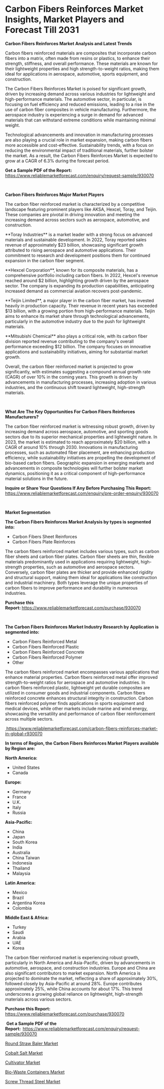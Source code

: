 <p><h1>Carbon Fibers Reinforces Market Insights, Market Players and Forecast Till 2031</h1></p><p><strong>Carbon Fibers Reinforces Market Analysis and Latest Trends</strong></p>
<p><p>Carbon fibers reinforced materials are composites that incorporate carbon fibers into a matrix, often made from resins or plastics, to enhance their strength, stiffness, and overall performance. These materials are known for their lightweight properties and high strength-to-weight ratios, making them ideal for applications in aerospace, automotive, sports equipment, and construction.</p><p>The Carbon Fibers Reinforces Market is poised for significant growth, driven by increasing demand across various industries for lightweight and high-performance materials. The automotive sector, in particular, is focusing on fuel efficiency and reduced emissions, leading to a rise in the use of carbon fiber composites in vehicle manufacturing. Furthermore, the aerospace industry is experiencing a surge in demand for advanced materials that can withstand extreme conditions while maintaining minimal weight.</p><p>Technological advancements and innovation in manufacturing processes are also playing a crucial role in market expansion, making carbon fibers more accessible and cost-effective. Sustainability trends, with a focus on reducing the environmental impact of traditional materials, further bolster the market. As a result, the Carbon Fibers Reinforces Market is expected to grow at a CAGR of 6.3% during the forecast period.</p></p>
<p><strong>Get a Sample PDF of the Report:&nbsp;</strong> <a href="https://www.reliablemarketforecast.com/enquiry/request-sample/930070?utm_campaign=1141&utm_medium=2&utm_source=Github&utm_content=ia&utm_term=16112024&utm_id=carbon-fibers-reinforces">https://www.reliablemarketforecast.com/enquiry/request-sample/930070</a></p>
<p>&nbsp;</p>
<p><strong>Carbon Fibers Reinforces Major Market Players</strong></p>
<p><p>The carbon fiber reinforced market is characterized by a competitive landscape featuring prominent players like AKSA, Hexcel, Toray, and Teijin. These companies are pivotal in driving innovation and meeting the increasing demand across sectors such as aerospace, automotive, and construction.</p><p>**Toray Industries** is a market leader with a strong focus on advanced materials and sustainable development. In 2022, Toray reported sales revenue of approximately $23 billion, showcasing significant growth attributed to rising aerospace and automotive applications. Their commitment to research and development positions them for continued expansion in the carbon fiber segment.</p><p>**Hexcel Corporation**, known for its composite materials, has a comprehensive portfolio including carbon fibers. In 2022, Hexcel's revenue reached around $2 billion, highlighting growth driven by the aerospace sector. The company is expanding its production capabilities, anticipating increased demand as commercial aviation recovers post-pandemic.</p><p>**Teijin Limited**, a major player in the carbon fiber market, has invested heavily in production capacity. Their revenue in recent years has exceeded $13 billion, with a growing portion from high-performance materials. Teijin aims to enhance its market share through technological advancements, particularly in the automotive industry due to the push for lightweight materials.</p><p>**Mitsubishi Chemical** also plays a critical role, with its carbon fiber division reported revenue contributing to the company's overall performance exceeding $12 billion. The company focuses on innovative applications and sustainability initiatives, aiming for substantial market growth.</p><p>Overall, the carbon fiber reinforced market is projected to grow significantly, with estimates suggesting a compound annual growth rate (CAGR) of over 10% in the coming years. This growth is driven by advancements in manufacturing processes, increasing adoption in various industries, and the continuous shift toward lightweight, high-strength materials.</p></p>
<p>&nbsp;</p>
<p><strong>What Are The Key Opportunities For Carbon Fibers Reinforces Manufacturers?</strong></p>
<p><p>The carbon fiber reinforced market is witnessing robust growth, driven by increasing demand across aerospace, automotive, and sporting goods sectors due to its superior mechanical properties and lightweight nature. In 2023, the market is estimated to reach approximately $20 billion, with a CAGR of around 10% through 2030. Innovations in manufacturing processes, such as automated fiber placement, are enhancing production efficiency, while sustainability initiatives are propelling the development of bio-based carbon fibers. Geographic expansion in emerging markets and advancements in composite technologies will further bolster market dynamics, positioning it as a critical component of high-performance material solutions in the future.</p></p>
<p><strong>Inquire or Share Your Questions If Any Before Purchasing This Report:</strong> <a href="https://www.reliablemarketforecast.com/enquiry/pre-order-enquiry/930070?utm_campaign=1141&utm_medium=2&utm_source=Github&utm_content=ia&utm_term=16112024&utm_id=carbon-fibers-reinforces">https://www.reliablemarketforecast.com/enquiry/pre-order-enquiry/930070</a></p>
<p>&nbsp;</p>
<p><strong>Market Segmentation</strong></p>
<p><strong>The Carbon Fibers Reinforces Market Analysis by types is segmented into:</strong></p>
<p><ul><li>Carbon Fibers Sheet Reinforces</li><li>Carbon Fibers Plate Reinforces</li></ul></p>
<p><p>The carbon fibers reinforced market includes various types, such as carbon fiber sheets and carbon fiber plates. Carbon fiber sheets are thin, flexible materials predominantly used in applications requiring lightweight, high-strength properties, such as automotive and aerospace sectors. Conversely, carbon fiber plates are thicker and provide enhanced rigidity and structural support, making them ideal for applications like construction and industrial machinery. Both types leverage the unique properties of carbon fibers to improve performance and durability in numerous industries.</p></p>
<p><strong>Purchase this Report:&nbsp;</strong><a href="https://www.reliablemarketforecast.com/purchase/930070?utm_campaign=1141&utm_medium=2&utm_source=Github&utm_content=ia&utm_term=16112024&utm_id=carbon-fibers-reinforces">https://www.reliablemarketforecast.com/purchase/930070</a></p>
<p>&nbsp;</p>
<p><strong>The Carbon Fibers Reinforces Market Industry Research by Application is segmented into:</strong></p>
<p><ul><li>Carbon Fibers Reinforced Metal</li><li>Carbon Fibers Reinforced Plastic</li><li>Carbon Fibers Reinforced Concrete</li><li>Carbon Fibers Reinforced Polymer</li><li>Other</li></ul></p>
<p><p>The carbon fibers reinforced market encompasses various applications that enhance material properties. Carbon fibers reinforced metal offer improved strength-to-weight ratios for aerospace and automotive industries. In carbon fibers reinforced plastic, lightweight yet durable composites are utilized in consumer goods and industrial components. Carbon fibers reinforced concrete enhances structural integrity in construction. Carbon fibers reinforced polymer finds applications in sports equipment and medical devices, while other markets include marine and wind energy, showcasing the versatility and performance of carbon fiber reinforcement across multiple sectors.</p></p>
<p><a href="https://www.reliablemarketforecast.com/carbon-fibers-reinforces-market-in-global-r930070?utm_campaign=1141&utm_medium=2&utm_source=Github&utm_content=ia&utm_term=16112024&utm_id=carbon-fibers-reinforces">&nbsp;https://www.reliablemarketforecast.com/carbon-fibers-reinforces-market-in-global-r930070</a></p>
<p><strong>In terms of Region, the Carbon Fibers Reinforces Market Players available by Region are:</strong></p>
<p>
    <p> <strong> North America: </strong>
        <ul>
            <li>United States</li>
            <li>Canada</li>
        </ul>
        </p> 
    <p> <strong> Europe: </strong>
        <ul>
            <li>Germany</li>
            <li>France</li>
            <li>U.K.</li>
            <li>Italy</li>
            <li>Russia</li>
        </ul>
        </p> 
    <p> <strong> Asia-Pacific: </strong>
        <ul>
            <li>China</li>
            <li>Japan</li>
            <li>South Korea</li>
            <li>India</li>
            <li>Australia</li>
            <li>China Taiwan</li>
            <li>Indonesia</li>
            <li>Thailand</li>
            <li>Malaysia</li>
        </ul>
        </p> 
    <p> <strong> Latin America: </strong>
        <ul>
            <li>Mexico</li>
            <li>Brazil</li>
            <li>Argentina Korea</li>
            <li>Colombia</li>
        </ul>
        </p> 
    <p> <strong> Middle East & Africa: </strong>
        <ul>
            <li>Turkey</li>
            <li>Saudi</li>
            <li>Arabia</li>
            <li>UAE</li>
            <li>Korea</li>
        </ul>
    </p>
    </p>
<p><p>The carbon fiber reinforced market is experiencing robust growth, particularly in North America and Asia-Pacific, driven by advancements in automotive, aerospace, and construction industries. Europe and China are also significant contributors to market expansion. North America is projected to dominate the market, reflecting a share of approximately 30%, followed closely by Asia-Pacific at around 28%. Europe contributes approximately 25%, while China accounts for about 17%. This trend underscores a growing global reliance on lightweight, high-strength materials across various sectors.</p></p>
<p><strong>Purchase this Report: </strong><a href="https://www.reliablemarketforecast.com/purchase/930070?utm_campaign=1141&utm_medium=2&utm_source=Github&utm_content=ia&utm_term=16112024&utm_id=carbon-fibers-reinforces">https://www.reliablemarketforecast.com/purchase/930070</a></p>
<p>&nbsp;<strong>Get a Sample PDF of the Report:&nbsp;&nbsp;</strong><a href="https://www.reliablemarketforecast.com/enquiry/request-sample/930070?utm_campaign=1141&utm_medium=2&utm_source=Github&utm_content=ia&utm_term=16112024&utm_id=carbon-fibers-reinforces">https://www.reliablemarketforecast.com/enquiry/request-sample/930070</a></p>
<p><strong></strong></p>
<p><p><a href="https://www.linkedin.com/pulse/round-straw-baler-market-trends-focusing-insight-forecast-analysis-uukjc?utm_campaign=1141&utm_medium=2&utm_source=Github&utm_content=ia&utm_term=16112024&utm_id=carbon-fibers-reinforces">Round Straw Baler Market</a></p><p><a href="https://issuu.com/reportprime-2/docs/cobalt-salt-market-size-2030.pptx_de5a0b62dfa2f7?utm_campaign=1141&utm_medium=2&utm_source=Github&utm_content=ia&utm_term=16112024&utm_id=carbon-fibers-reinforces">Cobalt Salt Market</a></p><p><a href="https://www.linkedin.com/pulse/cultivator-market-trends-insights-type-application-analysis-2024-xgvcf?utm_campaign=1141&utm_medium=2&utm_source=Github&utm_content=ia&utm_term=16112024&utm_id=carbon-fibers-reinforces">Cultivator Market</a></p><p><a href="https://github.com/FassouRP/Market-Research-Report-List-6/blob/main/bio-waste-containers-market.md?utm_campaign=1141&utm_medium=2&utm_source=Github&utm_content=ia&utm_term=16112024&utm_id=carbon-fibers-reinforces">Bio-Waste Containers Market</a></p><p><a href="https://issuu.com/reportprime-2/docs/screw-thread-steel-market-size-2030_3d163ce52c179a?utm_campaign=1141&utm_medium=2&utm_source=Github&utm_content=ia&utm_term=16112024&utm_id=carbon-fibers-reinforces">Screw Thread Steel Market</a></p></p>